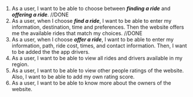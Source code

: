 1. As a user, I want to be able to choose between ***finding a ride*** and ***offering a ride***. //DONE
2. As a user, when I choose ***find a ride***, I want to be able to enter my information, destination, time and preferences. Then the website offers me the available rides that match my choices. //DONE
3. As a user, when I choose ***offer a ride***, I want to be able to enter my information, path, ride cost, times, and contact information. Then, I want to be added the the app drivers.
4. As a user, I want to be able to view all rides and drivers available in my region.
5. As a user, I want to be able to view other people ratings of the website. Also, I want to be able to add my own rating score.
6. As a user, I want to be able to know more about the owners of the website. 
